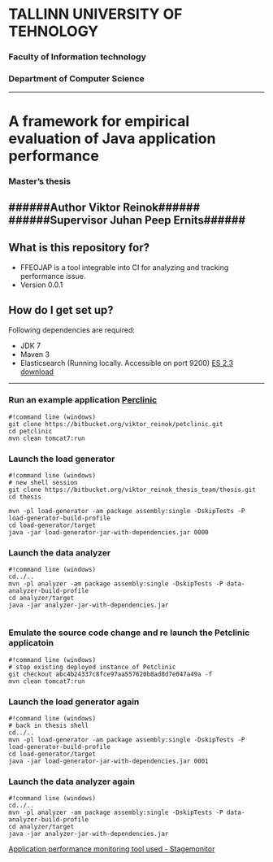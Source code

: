 # TALLINN UNIVERSITY OF TEHNOLOGY #
### Faculty of Information technology ###
### Department of Computer Science ###

--------------------

# A framework for empirical evaluation of Java application performance #
### Master’s thesis ###

######**Author** Viktor Reinok######
######**Supervisor** Juhan Peep Ernits######
--------------------

 
## What is this repository for? ##

* FFEOJAP is a tool integrable into CI for analyzing and tracking performance issue.
* Version 0.0.1


## How do I get set up? ##

Following dependencies are required:

* JDK 7
* Maven 3
* Elasticsearch (Running locally. Accessible on port 9200) [ES 2.3 download](https://www.elastic.co/downloads/past-releases/elasticsearch-2-3-0)

--------------------

### Run an example application [Perclinic ](https://bitbucket.org/viktor_reinok/petclinic) ###
```
#!command line (windows)
git clone https://bitbucket.org/viktor_reinok/petclinic.git
cd petclinic
mvn clean tomcat7:run 
```

### Launch the load generator ###
```
#!command line (windows)
# new shell session
git clone https://bitbucket.org/viktor_reinok_thesis_team/thesis.git
cd thesis

mvn -pl load-generator -am package assembly:single -DskipTests -P load-generator-build-profile
cd load-generator/target
java -jar load-generator-jar-with-dependencies.jar 0000

```

### Launch the data analyzer ###
```
#!command line (windows)
cd../..
mvn -pl analyzer -am package assembly:single -DskipTests -P data-analyzer-build-profile
cd analyzer/target
java -jar analyzer-jar-with-dependencies.jar
 
```

### Emulate the source code change and re launch the Petclinic applicatoin ###
```
#!command line (windows)
# stop existing deployed instance of Petclinic
git checkout abc4b24337c8fce97aa557620b8ad8d7e047a49a -f
mvn clean tomcat7:run
```

### Launch the load generator again  ###
```
#!command line (windows)
# back in thesis shell
cd../..
mvn -pl load-generator -am package assembly:single -DskipTests -P load-generator-build-profile
cd load-generator/target
java -jar load-generator-jar-with-dependencies.jar 0001

```

### Launch the data analyzer again ###
```
#!command line (windows)
cd../..
mvn -pl analyzer -am package assembly:single -DskipTests -P data-analyzer-build-profile
cd analyzer/target
java -jar analyzer-jar-with-dependencies.jar
```


[Application performance monitoring tool used - Stagemonitor](https://github.com/stagemonitor/stagemonitor)